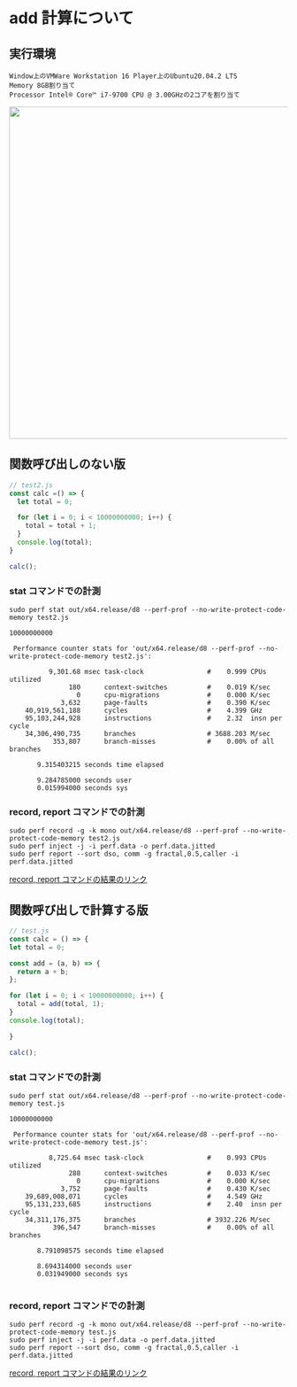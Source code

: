 # add 計算について

## 実行環境

```
Window上のVMWare Workstation 16 Player上のUbuntu20.04.2 LTS
Memory 8GB割り当て
Processor Intel® Core™ i7-9700 CPU @ 3.00GHzの2コアを割り当て
```

<img src="https://user-images.githubusercontent.com/49422601/119885136-63670080-bf6c-11eb-8948-6f6aa17e5a34.png" width="600px">

## 関数呼び出しのない版

```javascript
// test2.js
const calc =() => {
  let total = 0;

  for (let i = 0; i < 10000000000; i++) {
    total = total + 1;
  }
  console.log(total);
}

calc();
```

### stat コマンドでの計測

```shell
sudo perf stat out/x64.release/d8 --perf-prof --no-write-protect-code-memory test2.js
```

```shell
10000000000

 Performance counter stats for 'out/x64.release/d8 --perf-prof --no-write-protect-code-memory test2.js':

          9,301.68 msec task-clock                #    0.999 CPUs utilized          
               180      context-switches          #    0.019 K/sec                  
                 0      cpu-migrations            #    0.000 K/sec                  
             3,632      page-faults               #    0.390 K/sec                  
    40,919,561,188      cycles                    #    4.399 GHz                    
    95,103,244,928      instructions              #    2.32  insn per cycle         
    34,306,490,735      branches                  # 3688.203 M/sec                  
           353,807      branch-misses             #    0.00% of all branches        

       9.315403215 seconds time elapsed

       9.284785000 seconds user
       0.015994000 seconds sys

```

### record, report コマンドでの計測

```shell
sudo perf record -g -k mono out/x64.release/d8 --perf-prof --no-write-protect-code-memory test2.js
sudo perf inject -j -i perf.data -o perf.data.jitted
sudo perf report --sort dso, comm -g fractal,0.5,caller -i perf.data.jitted
```

[record, report コマンドの結果のリンク](https://github.com/UMASHIBA1/v8-perf-report/tree/main/add-test/no-func-add-perf-report.txt)

## 関数呼び出しで計算する版

```javascript
// test.js
const calc = () => {
let total = 0;

const add = (a, b) => {
  return a + b;
};

for (let i = 0; i < 10000000000; i++) {
  total = add(total, 1);
}
console.log(total);

}

calc();

```

### stat コマンドでの計測

```shell
sudo perf stat out/x64.release/d8 --perf-prof --no-write-protect-code-memory test.js
```

```shell
10000000000

 Performance counter stats for 'out/x64.release/d8 --perf-prof --no-write-protect-code-memory test.js':

          8,725.64 msec task-clock                #    0.993 CPUs utilized          
               288      context-switches          #    0.033 K/sec                  
                 0      cpu-migrations            #    0.000 K/sec                  
             3,752      page-faults               #    0.430 K/sec                  
    39,689,008,071      cycles                    #    4.549 GHz                    
    95,131,233,685      instructions              #    2.40  insn per cycle         
    34,311,176,375      branches                  # 3932.226 M/sec                  
           396,547      branch-misses             #    0.00% of all branches        

       8.791098575 seconds time elapsed

       8.694314000 seconds user
       0.031949000 seconds sys


```

### record, report コマンドでの計測

```shell
sudo perf record -g -k mono out/x64.release/d8 --perf-prof --no-write-protect-code-memory test.js
sudo perf inject -j -i perf.data -o perf.data.jitted
sudo perf report --sort dso, comm -g fractal,0.5,caller -i perf.data.jitted
```

[record, report コマンドの結果のリンク](https://github.com/UMASHIBA1/v8-perf-report/tree/main/add-test/call-func-add-perf-report.txt)
